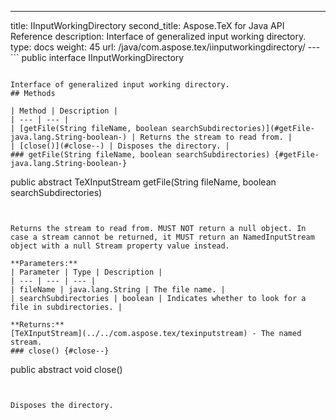 ---
title: IInputWorkingDirectory
second_title: Aspose.TeX for Java API Reference
description: Interface of generalized input working directory.
type: docs
weight: 45
url: /java/com.aspose.tex/iinputworkingdirectory/
---```
public interface IInputWorkingDirectory
```

Interface of generalized input working directory.
## Methods

| Method | Description |
| --- | --- |
| [getFile(String fileName, boolean searchSubdirectories)](#getFile-java.lang.String-boolean-) | Returns the stream to read from. |
| [close()](#close--) | Disposes the directory. |
### getFile(String fileName, boolean searchSubdirectories) {#getFile-java.lang.String-boolean-}
```
public abstract TeXInputStream getFile(String fileName, boolean searchSubdirectories)
```


Returns the stream to read from. MUST NOT return a null object. In case a stream cannot be returned, it MUST return an NamedInputStream object with a null Stream property value instead.

**Parameters:**
| Parameter | Type | Description |
| --- | --- | --- |
| fileName | java.lang.String | The file name. |
| searchSubdirectories | boolean | Indicates whether to look for a file in subdirectories. |

**Returns:**
[TeXInputStream](../../com.aspose.tex/texinputstream) - The named stream.
### close() {#close--}
```
public abstract void close()
```


Disposes the directory.

